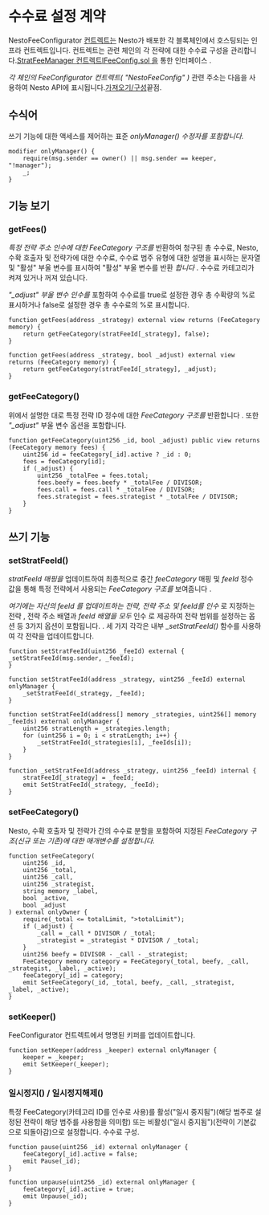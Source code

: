 # 수수료 설정 계약

NestoFeeConfigurator [컨트렉트는](https://github.com/beefyfinance/beefy-contracts/blob/master/contracts/BIFI/infra/BeefyFeeConfigurator.sol) Nesto가 배포한 각 블록체인에서 호스팅되는 인프라 컨트렉트입니다. 컨트렉트는 관련 체인의 각 전략에 대한 수수료 구성을 관리합니다.[StratFeeManager 컨트렉트](https://docs.beefy.finance/developer-documentation/strategy-contract/stratfeemanager-contract)[IFeeConfig.sol 을](https://github.com/beefyfinance/beefy-contracts/blob/master/contracts/BIFI/interfaces/common/IFeeConfig.sol) 통한 인터페이스 .

_각 체인의 FeeConfigurator 컨트렉트( "NestoFeeConfig" )_ 관련 주소는 다음을 사용하여 Nesto API에 표시됩니다.[가져오기/구성](https://docs.beefy.finance/developer-documentation/beefy-api#get-config)끝점.

## 수식어

쓰기 기능에 대한 액세스를 제어하는 ​​표준 _onlyManager() 수정자를 포함합니다._

```
modifier onlyManager() {
    require(msg.sender == owner() || msg.sender == keeper, "!manager");
    _;
}
```

## 기능 보기

### getFees()

_특정 전략 주소 인수에 대한 FeeCategory 구조를_ 반환하여 청구된 총 수수료, Nesto, 수확 호출자 및 전략가에 대한 수수료, 수수료 범주 유형에 대한 설명을 표시하는 문자열 및 "활성" 부울 변수를 표시하여 "활성" 부울 변수를 반환 _합니다_ . 수수료 카테고리가 켜져 있거나 꺼져 있습니다.

_"\_adjust" 부울 변수 인수를_ 포함하여 수수료를 true로 설정한 경우 총 수확량의 %로 표시하거나 false로 설정한 경우 총 수수료의 %로 표시합니다.

```
function getFees(address _strategy) external view returns (FeeCategory memory) {
    return getFeeCategory(stratFeeId[_strategy], false);
}

function getFees(address _strategy, bool _adjust) external view returns (FeeCategory memory) {
    return getFeeCategory(stratFeeId[_strategy], _adjust);
}
```

### getFeeCategory()

위에서 설명한 대로 특정 전략 ID 정수에 대한 _FeeCategory 구조를_ 반환합니다 . 또한 _"\_adjust"_ 부울 변수 옵션을 포함합니다.

```
function getFeeCategory(uint256 _id, bool _adjust) public view returns (FeeCategory memory fees) {
    uint256 id = feeCategory[_id].active ? _id : 0;
    fees = feeCategory[id];
    if (_adjust) {
        uint256 _totalFee = fees.total;
        fees.beefy = fees.beefy * _totalFee / DIVISOR;
        fees.call = fees.call * _totalFee / DIVISOR;
        fees.strategist = fees.strategist * _totalFee / DIVISOR;
    }
}
```

## 쓰기 기능

### setStratFeeId()

_stratFeeId 매핑을_ 업데이트하여 최종적으로 중간 _feeCategory_ 매핑 및 _feeId_ 정수 값을 통해 특정 전략에서 사용되는 _FeeCategory 구조를_ 보여줍니다 .

_여기에는 자신의 feeId 를 업데이트하는 전략, 전략 주소 및 feeId를 인수_ 로 지정하는 전략 , 전략 주소 배열과 _feeId 배열을 모두_ 인수 로 제공하여 전략 범위를 설정하는 옵션 등 3가지 옵션이 포함됩니다. . 세 가지 각각은 내부 _\_setStratFeeId()_ 함수를 사용하여 각 전략을 업데이트합니다.

```
function setStratFeeId(uint256 _feeId) external {
_setStratFeeId(msg.sender, _feeId);
}

function setStratFeeId(address _strategy, uint256 _feeId) external onlyManager {
    _setStratFeeId(_strategy, _feeId);
}

function setStratFeeId(address[] memory _strategies, uint256[] memory _feeIds) external onlyManager {
    uint256 stratLength = _strategies.length;
    for (uint256 i = 0; i < stratLength; i++) {
        _setStratFeeId(_strategies[i], _feeIds[i]);
    }
}

function _setStratFeeId(address _strategy, uint256 _feeId) internal {
    stratFeeId[_strategy] = _feeId;
    emit SetStratFeeId(_strategy, _feeId);
}
```

### setFeeCategory()

Nesto, 수확 호출자 및 전략가 간의 수수료 분할을 포함하여 지정된 _FeeCategory 구조(신규 또는 기존)에 대한 매개변수를 설정합니다._

```
function setFeeCategory(
    uint256 _id,
    uint256 _total,
    uint256 _call,
    uint256 _strategist,
    string memory _label,
    bool _active,
    bool _adjust
) external onlyOwner {
    require(_total <= totalLimit, ">totalLimit");
    if (_adjust) {
        _call = _call * DIVISOR / _total;
        _strategist = _strategist * DIVISOR / _total;
    }
    uint256 beefy = DIVISOR - _call - _strategist;
    FeeCategory memory category = FeeCategory(_total, beefy, _call, _strategist, _label, _active);
    feeCategory[_id] = category;
    emit SetFeeCategory(_id, _total, beefy, _call, _strategist, _label, _active);
}
```

### setKeeper()

FeeConfigurator 컨트렉트에서 명명된 키퍼를 업데이트합니다.

```
function setKeeper(address _keeper) external onlyManager {
    keeper = _keeper;
    emit SetKeeper(_keeper);
}
```

### 일시정지() / 일시정지해제()

특정 FeeCategory(카테고리 ID를 인수로 사용)를 활성("일시 중지됨")(해당 범주로 설정된 전략이 해당 범주를 사용함을 의미함) 또는 비활성("일시 중지됨")(전략이 기본값으로 되돌아감)으로 설정합니다. 수수료 구성.

```
function pause(uint256 _id) external onlyManager {
    feeCategory[_id].active = false;
    emit Pause(_id);
}

function unpause(uint256 _id) external onlyManager {
    feeCategory[_id].active = true;
    emit Unpause(_id);
}
```
